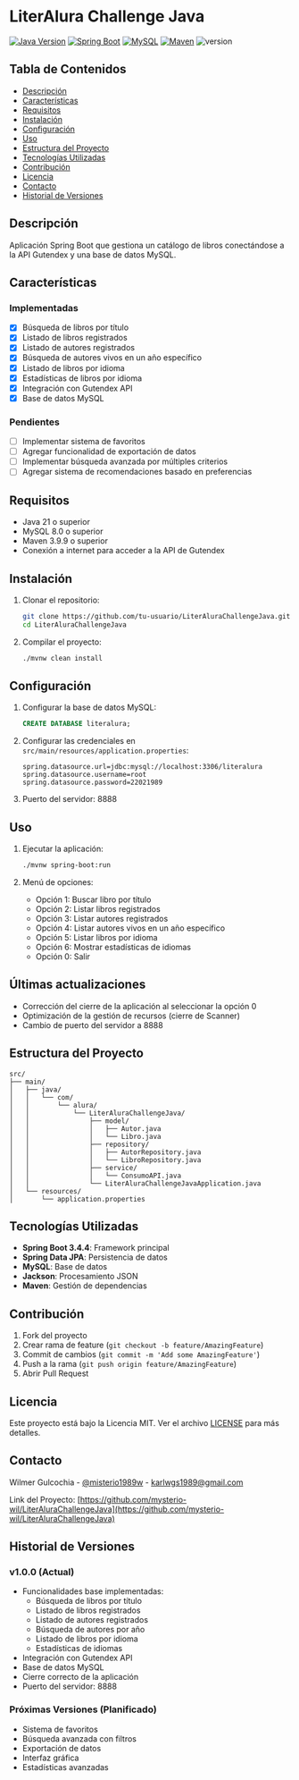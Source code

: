 # LiterAlura Challenge Java

[![Java Version](https://img.shields.io/badge/Java-21-blue.svg)](https://www.oracle.com/java/technologies/downloads/)
[![Spring Boot](https://img.shields.io/badge/Spring%20Boot-3.4.4-green.svg)](https://spring.io/projects/spring-boot)
[![MySQL](https://img.shields.io/badge/MySQL-8.0-blue.svg)](https://www.mysql.com/)
[![Maven](https://img.shields.io/badge/Maven-3.9.9-orange.svg)](https://maven.apache.org/)
![version](https://img.shields.io/badge/version-1.0.0-blue.svg)

## Tabla de Contenidos
- [Descripción](#descripción)
- [Características](#características)
- [Requisitos](#requisitos)
- [Instalación](#instalación)
- [Configuración](#configuración)
- [Uso](#uso)
- [Estructura del Proyecto](#estructura-del-proyecto)
- [Tecnologías Utilizadas](#tecnologías-utilizadas)
- [Contribución](#contribución)
- [Licencia](#licencia)
- [Contacto](#contacto)
- [Historial de Versiones](#historial-de-versiones)

## Descripción
Aplicación Spring Boot que gestiona un catálogo de libros conectándose a la API Gutendex y una base de datos MySQL.

## Características
### Implementadas
- [x] Búsqueda de libros por título
- [x] Listado de libros registrados
- [x] Listado de autores registrados
- [x] Búsqueda de autores vivos en un año específico
- [x] Listado de libros por idioma
- [x] Estadísticas de libros por idioma
- [x] Integración con Gutendex API
- [x] Base de datos MySQL

### Pendientes
- [ ] Implementar sistema de favoritos
- [ ] Agregar funcionalidad de exportación de datos
- [ ] Implementar búsqueda avanzada por múltiples criterios
- [ ] Agregar sistema de recomendaciones basado en preferencias

## Requisitos
- Java 21 o superior
- MySQL 8.0 o superior
- Maven 3.9.9 o superior
- Conexión a internet para acceder a la API de Gutendex

## Instalación
1. Clonar el repositorio:
   ```bash
   git clone https://github.com/tu-usuario/LiterAluraChallengeJava.git
   cd LiterAluraChallengeJava
   ```

2. Compilar el proyecto:
   ```bash
   ./mvnw clean install
   ```

## Configuración
1. Configurar la base de datos MySQL:
   ```sql
   CREATE DATABASE literalura;
   ```

2. Configurar las credenciales en `src/main/resources/application.properties`:
   ```properties
   spring.datasource.url=jdbc:mysql://localhost:3306/literalura
   spring.datasource.username=root
   spring.datasource.password=22021989
   ```

3. Puerto del servidor: 8888

## Uso
1. Ejecutar la aplicación:
   ```bash
   ./mvnw spring-boot:run
   ```

2. Menú de opciones:
   - Opción 1: Buscar libro por título
   - Opción 2: Listar libros registrados
   - Opción 3: Listar autores registrados
   - Opción 4: Listar autores vivos en un año específico
   - Opción 5: Listar libros por idioma
   - Opción 6: Mostrar estadísticas de idiomas
   - Opción 0: Salir

## Últimas actualizaciones
- Corrección del cierre de la aplicación al seleccionar la opción 0
- Optimización de la gestión de recursos (cierre de Scanner)
- Cambio de puerto del servidor a 8888

## Estructura del Proyecto
```
src/
├── main/
│   ├── java/
│   │   └── com/
│   │       └── alura/
│   │           └── LiterAluraChallengeJava/
│   │               ├── model/
│   │               │   ├── Autor.java
│   │               │   └── Libro.java
│   │               ├── repository/
│   │               │   ├── AutorRepository.java
│   │               │   └── LibroRepository.java
│   │               ├── service/
│   │               │   └── ConsumoAPI.java
│   │               └── LiterAluraChallengeJavaApplication.java
│   └── resources/
│       └── application.properties
```

## Tecnologías Utilizadas
- **Spring Boot 3.4.4**: Framework principal
- **Spring Data JPA**: Persistencia de datos
- **MySQL**: Base de datos
- **Jackson**: Procesamiento JSON
- **Maven**: Gestión de dependencias

## Contribución
1. Fork del proyecto
2. Crear rama de feature (`git checkout -b feature/AmazingFeature`)
3. Commit de cambios (`git commit -m 'Add some AmazingFeature'`)
4. Push a la rama (`git push origin feature/AmazingFeature`)
5. Abrir Pull Request

## Licencia
Este proyecto está bajo la Licencia MIT. Ver el archivo [LICENSE](LICENSE) para más detalles.

## Contacto
Wilmer Gulcochia - [@misterio1989w](https://x.com/misterio1989w) - karlwgs1989@gmail.com

Link del Proyecto: [https://github.com/mysterio-wil/LiterAluraChallengeJava](https://github.com/mysterio-wil/LiterAluraChallengeJava)

## Historial de Versiones

### v1.0.0 (Actual)
- Funcionalidades base implementadas:
  - Búsqueda de libros por título
  - Listado de libros registrados
  - Listado de autores registrados
  - Búsqueda de autores por año
  - Listado de libros por idioma
  - Estadísticas de idiomas
- Integración con Gutendex API
- Base de datos MySQL
- Cierre correcto de la aplicación
- Puerto del servidor: 8888

### Próximas Versiones (Planificado)
- Sistema de favoritos
- Búsqueda avanzada con filtros
- Exportación de datos
- Interfaz gráfica
- Estadísticas avanzadas
